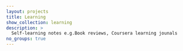 ```yaml
---
layout: projects
title: Learning
show_collection: learning
description: >
  Self-learning notes e.g.Book reviews, Coursera learning jounals
no_groups: true
---
```

